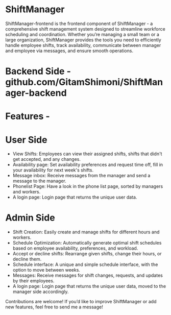 # ShiftManager
ShiftManager-frontend is the frontend component of ShiftManager - a comprehensive shift management system designed to streamline workforce scheduling and coordination. Whether you’re managing a small team or a large organization, ShiftManager provides the tools you need to efficiently handle employee shifts, track availability, communicate between manager and employee via messages, and ensure smooth operations.


# Backend Side - github.com/GitamShimoni/ShiftManager-backend


# Features -

# User Side
* View Shifts: Employees can view their assigned shifts, shifts that didn't get accepted, and any changes.
* Availability page: Set availability preferences and request time off, fill in your availability for next week's shifts.
* Message inbox: Receive messages from the manager and send a message to the manager.
* Phonelist Page: Have a look in the phone list page, sorted by managers and workers.
* A login page: Login page that returns the unique user data.

  
# Admin Side
* Shift Creation: Easily create and manage shifts for different hours and workers.
* Schedule Optimization: Automatically generate optimal shift schedules based on employee availability, preferences, and workload.
* Accept or decline shifts: Rearrange given shifts, change their hours, or decline them.
* Schedule interface: A unique and simple schedule interface, with the option to move between weeks.
* Messages: Receive messages for shift changes, requests, and updates by their employees.
* A login page: Login page that returns the unique user data, moved to the manager side accordingly.

Contributions are welcome! If you’d like to improve ShiftManager or add new features, feel free to send me a message!
